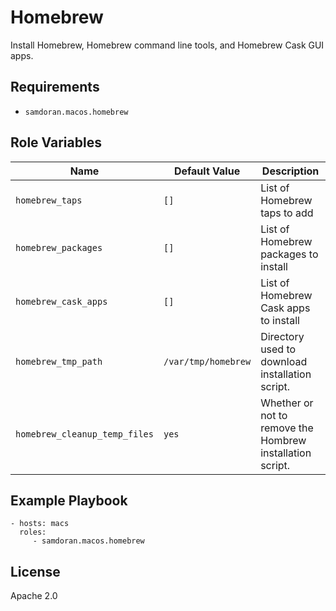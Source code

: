Homebrew
=========

Install  Homebrew, Homebrew command line tools, and Homebrew Cask GUI apps.

Requirements
------------

- `samdoran.macos.homebrew`

Role Variables
--------------
| Name              | Default Value       | Description          |
|-------------------|---------------------|----------------------|
| `homebrew_taps` | `[]` | List of Homebrew taps to add |
| `homebrew_packages` | `[]` | List of Homebrew packages to install |
| `homebrew_cask_apps` | `[]` | List of Homebrew Cask apps to install |
| `homebrew_tmp_path` | `/var/tmp/homebrew` | Directory used to download installation script. |
| `homebrew_cleanup_temp_files` | `yes` | Whether or not to remove the Hombrew installation script. |

Example Playbook
----------------

    - hosts: macs
      roles:
         - samdoran.macos.homebrew


License
-------

Apache 2.0
